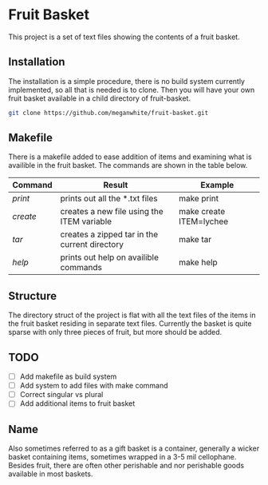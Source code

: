 # Fruit Basket
This project is a set of text files showing the contents of a fruit basket.

## Installation
The installation is a simple procedure, there is no build system currently implemented, so all that is needed is to clone. Then you will have your own fruit basket available in a child directory of fruit-basket.

```bash
git clone https://github.com/meganwhite/fruit-basket.git
```

## Makefile
There is a makefile added to ease addition of items and examining what is availible in the fruit basket. The commands are shown in the table below.

| Command   | Result                                         | Example                 |
|-----------|------------------------------------------------|-------------------------|
| *print*   | prints out all the *.txt files                 | make print              |
| *create*  | creates a new file using the ITEM variable     | make create ITEM=lychee |
| *tar*     | creates a zipped tar in the current directory  | make tar                |
| *help*    | prints out help on availible commands          | make help               |

## Structure
The directory struct of the project is flat with all the text files of the items in the fruit basket residing in separate text files. Currently the basket is quite sparse with only three pieces of fruit, but more should be added.

## TODO
- [ ] Add makefile as build system
- [ ] Add system to add files with make command
- [ ] Correct singular vs plural
- [ ] Add additional items to fruit basket

## Name
Also sometimes referred to as a gift basket is a container, generally a wicker basket containing items, sometimes wrapped in a 3-5 mil cellophane. Besides fruit, there are often other perishable and nor perishable goods available in most baskets.
